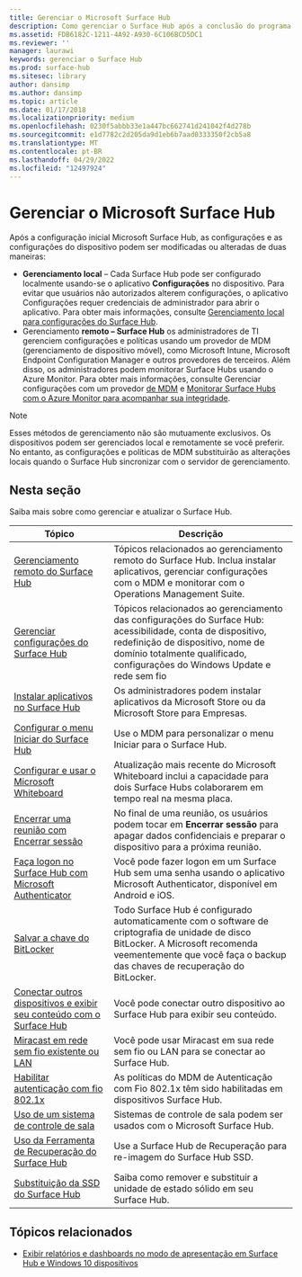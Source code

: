 ```yaml
---
title: Gerenciar o Microsoft Surface Hub
description: Como gerenciar o Surface Hub após a conclusão do programa de primeira execução.
ms.assetid: FDB6182C-1211-4A92-A930-6C106BCD5DC1
ms.reviewer: ''
manager: laurawi
keywords: gerenciar o Surface Hub
ms.prod: surface-hub
ms.sitesec: library
author: dansimp
ms.author: dansimp
ms.topic: article
ms.date: 01/17/2018
ms.localizationpriority: medium
ms.openlocfilehash: 0230f5abbb33e1a447bc662741d241042f4d278b
ms.sourcegitcommit: e1d7782c2d205da9d1eb6b7aad0333350f2cb5a8
ms.translationtype: MT
ms.contentlocale: pt-BR
ms.lasthandoff: 04/29/2022
ms.locfileid: "12497924"
---
```

# <a name="manage-microsoft-surface-hub"></a>Gerenciar o Microsoft Surface Hub

Após a configuração inicial Microsoft Surface Hub, as configurações e as configurações do dispositivo podem ser modificadas ou alteradas de duas maneiras:

- **Gerenciamento local** – Cada Surface Hub pode ser configurado localmente usando-se o aplicativo **Configurações** no dispositivo. Para evitar que usuários não autorizados alterem configurações, o aplicativo Configurações requer credenciais de administrador para abrir o aplicativo. Para obter mais informações, consulte [Gerenciamento local para configurações do Surface Hub](local-management-surface-hub-settings.md).
- Gerenciamento **remoto – Surface Hub** os administradores de TI gerenciem configurações e políticas usando um provedor de MDM (gerenciamento de dispositivo móvel), como Microsoft Intune, Microsoft Endpoint Configuration Manager e outros provedores de terceiros. Além disso, os administradores podem monitorar Surface Hubs usando o Azure Monitor.  Para obter mais informações, consulte Gerenciar configurações com um provedor [de MDM](manage-settings-with-mdm-for-surface-hub.md) e [Monitorar Surface Hubs com o Azure Monitor para acompanhar sua integridade](/azure/azure-monitor/insights/surface-hubs).

> [!NOTE]
> Esses métodos de gerenciamento não são mutuamente exclusivos. Os dispositivos podem ser gerenciados local e remotamente se você preferir. No entanto, as configurações e políticas de MDM substituirão as alterações locais quando o Surface Hub sincronizar com o servidor de gerenciamento.

## <a name="in-this-section"></a>Nesta seção

Saiba mais sobre como gerenciar e atualizar o Surface Hub.

| Tópico | Descrição |
| ----- | ----------- |
| [Gerenciamento remoto do Surface Hub](remote-surface-hub-management.md) |Tópicos relacionados ao gerenciamento remoto do Surface Hub. Inclua instalar aplicativos, gerenciar configurações com o MDM e monitorar com o Operations Management Suite. |
| [Gerenciar configurações do Surface Hub](manage-surface-hub-settings.md) |Tópicos relacionados ao gerenciamento das configurações do Surface Hub: acessibilidade, conta de dispositivo, redefinição de dispositivo, nome de domínio totalmente qualificado, configurações do Windows Update e rede sem fio |
| [Instalar aplicativos no Surface Hub](install-apps-on-surface-hub.md) | Os administradores podem instalar aplicativos da Microsoft Store ou da Microsoft Store para Empresas.|
[Configurar o menu Iniciar do Surface Hub](surface-hub-start-menu.md) | Use o MDM para personalizar o menu Iniciar para o Surface Hub.
| [Configurar e usar o Microsoft Whiteboard](whiteboard-collaboration.md)  | Atualização mais recente do Microsoft Whiteboard inclui a capacidade para dois Surface Hubs colaborarem em tempo real na mesma placa.   |
| [Encerrar uma reunião com Encerrar sessão](finishing-your-surface-hub-meeting.md) | No final de uma reunião, os usuários podem tocar em **Encerrar sessão** para apagar dados confidenciais e preparar o dispositivo para a próxima reunião.|
| [Faça logon no Surface Hub com Microsoft Authenticator](surface-hub-authenticator-app.md) | Você pode fazer logon em um Surface Hub sem uma senha usando o aplicativo Microsoft Authenticator, disponível em Android e iOS.   |
| [Salvar a chave do BitLocker](save-bitlocker-key-surface-hub.md) | Todo Surface Hub é configurado automaticamente com o software de criptografia de unidade de disco BitLocker. A Microsoft recomenda veementemente que você faça o backup das chaves de recuperação do BitLocker.|
| [Conectar outros dispositivos e exibir seu conteúdo com o Surface Hub](connect-and-display-with-surface-hub.md) | Você pode conectar outro dispositivo ao Surface Hub para exibir seu conteúdo.|
| [Miracast em rede sem fio existente ou LAN](miracast-over-infrastructure.md) | Você pode usar Miracast em sua rede sem fio ou LAN para se conectar ao Surface Hub. |
 [Habilitar autenticação com fio 802.1x](enable-8021x-wired-authentication.md) | As políticas do MDM de Autenticação com Fio 802.1x têm sido habilitadas em dispositivos Surface Hub.
| [Uso de um sistema de controle de sala](use-room-control-system-with-surface-hub.md) | Sistemas de controle de sala podem ser usados com o Microsoft Surface Hub.|
[Uso da Ferramenta de Recuperação do Surface Hub](surface-hub-recovery-tool.md) | Use a Surface Hub de Recuperação para re-imagem do Surface Hub SSD.
[Substituição da SSD do Surface Hub](surface-hub-ssd-replacement.md) | Saiba como remover e substituir a unidade de estado sólido em seu Surface Hub.

## <a name="related-topics"></a>Tópicos relacionados

- [Exibir relatórios e dashboards no modo de apresentação em Surface Hub e Windows 10 dispositivos](https://powerbi.microsoft.com/documentation/powerbi-mobile-win10-app-presentation-mode/)

